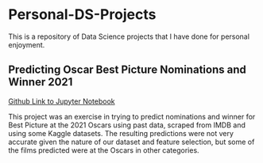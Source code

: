 # Personal-DS-Projects
This is a repository of Data Science projects that I have done for personal enjoyment.

## Predicting Oscar Best Picture Nominations and Winner 2021

<a href='https://github.com/dpzhang92/Personal-DS-Projects/blob/main/Oscars%20Prediction.ipynb'>Github Link to Jupyter Notebook</a>

This project was an exercise in trying to predict nominations and winner for Best Picture at the 2021 Oscars using past data, scraped from IMDB and using some Kaggle datasets. The resulting predictions were not very accurate given the nature of our dataset and feature selection, but some of the films predicted were at the Oscars in other categories.
